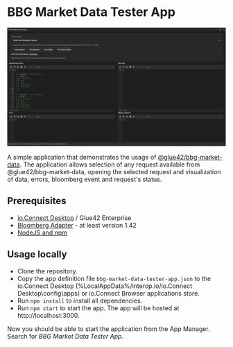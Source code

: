 # BBG Market Data Tester App

![bbg-market-data tester app image](./app.png)

A simple application that demonstrates the usage of [@glue42/bbg-market-data](https://www.npmjs.com/package/@glue42/bbg-market-data).
The application allows selection of any request available from @glue42/bbg-market-data, opening the selected request and visualization of data, errors, bloomberg event and request's status.

## Prerequisites

- [io.Connect Desktop](https://interop.io/) / Glue42 Enterprise
- [Bloomberg Adapter](https://docs.interop.io/adapters/bloomberg/market-data/overview/index.html) - at least version 1.42
- [NodeJS and npm](https://nodejs.org/en/)

## Usage locally

- Clone the repository.
- Copy the app definition file `bbg-market-data-tester-app.json` to the io.Connect Desktop (%LocalAppData%/interop.io/io.Connect Desktop\config\apps) or io.Connect Browser applications store.
- Run `npm install` to install all dependencies.
- Run `npm start` to start the app. The app will be hosted at http://localhost:3000.

Now you should be able to start the application from the App Manager. Search for _BBG Market Data Tester App_.
